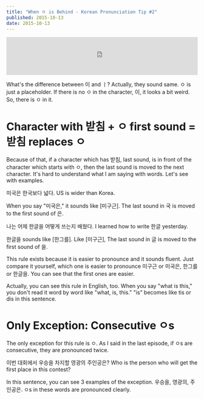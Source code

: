 ```yaml
---
title: "When ㅇ is Behind - Korean Pronunciation Tip #2"
published: 2015-10-13
date: 2015-10-13
---
```

<iframe id="audio_iframe" src="https://www.podbean.com/media/player/e2azs-596d9a?skin=11" width="100%" height="100" frameborder="0" scrolling="no"></iframe>

What's the difference between 이 and ㅣ? Actually, they sound same. ㅇ is just a placeholder. If there is no ㅇ in the character, 이, it looks a bit weird. So, there is ㅇ in it.

#  Character with 받침 + ㅇ first sound = 받침 replaces ㅇ

Because of that, if a character which has 받침, last sound, is in front of the character which starts with ㅇ, then the last sound is moved to the next character. It's hard to understand what I am saying with words. Let's see with examples.

미국은 한국보다 넓다.
US is wider than Korea.

When you say "미국은," it sounds like [미구근]. The last sound in 국 is moved to the first sound of 은.

나는 어제 한글을 어떻게 쓰는지 배웠다.
I learned how to write 한글 yesterday.

한글을 sounds like [한그를]. Like [미구근], The last sound in 글 is moved to the first sound of 을.

This rule exists because it is easier to pronounce and it sounds fluent. Just compare it yourself, which one is easier to pronounce 미구근 or 미국은, 한그를 or 한글을. You can see that the first ones are easier.

Actually, you can see this rule in English, too. When you say "what is this," you don't read it word by word like "what, is, this." "is" becomes like tis or dis in this sentence.

#  Only Exception: Consecutive ㅇs

The only exception for this rule is ㅇ. As I said in the last episode, if ㅇs are consecutive, they are pronounced twice.

이번 대회에서 우승을 차지할 영광의 주인공은?
Who is the person who will get the first place in this contest?

In this sentence, you can see 3 examples of the exception. 우승을, 영광의, 주인공은. ㅇs in these words are pronounced clearly.